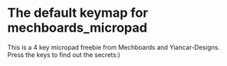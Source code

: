 # The default keymap for mechboards_micropad

This is a 4 key micropad freebie from Mechboards and Yiancar-Designs.
Press the keys to find out the secrets:)